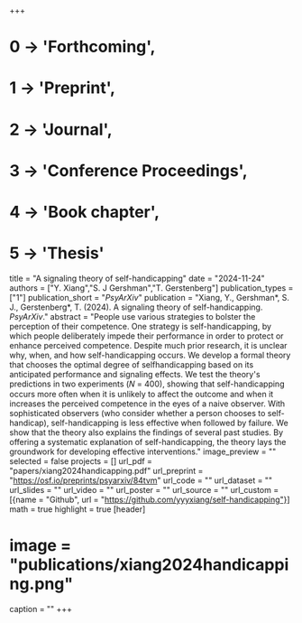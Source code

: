 +++
# 0 -> 'Forthcoming',
# 1 -> 'Preprint',
# 2 -> 'Journal',
# 3 -> 'Conference Proceedings',
# 4 -> 'Book chapter',
# 5 -> 'Thesis'

title = "A signaling theory of self-handicapping"
date = "2024-11-24"
authors = ["Y. Xiang","S. J Gershman","T. Gerstenberg"]
publication_types = ["1"]
publication_short = "_PsyArXiv_"
publication = "Xiang, Y., Gershman*, S. J., Gerstenberg*, T. (2024). A signaling theory of self-handicapping. _PsyArXiv_."
abstract = "People use various strategies to bolster the perception of their competence. One strategy is self-handicapping, by which people deliberately impede their performance in order to protect or enhance perceived competence. Despite much prior research, it is unclear why, when, and how self-handicapping occurs. We develop a formal theory that chooses the optimal degree of selfhandicapping based on its anticipated performance and signaling effects. We test the theory's predictions in two experiments (𝑁 = 400), showing that self-handicapping occurs more often when it is unlikely to affect the outcome and when it increases the perceived competence in the eyes of a naive observer. With sophisticated observers (who consider whether a person chooses to self-handicap), self-handicapping is less effective when followed by failure. We show that the theory also explains the findings of several past studies. By offering a systematic explanation of self-handicapping, the theory lays the groundwork for developing effective interventions."
image_preview = ""
selected = false
projects = []
url_pdf = "papers/xiang2024handicapping.pdf"
url_preprint = "https://osf.io/preprints/psyarxiv/84tvm"
url_code = ""
url_dataset = ""
url_slides = ""
url_video = ""
url_poster = ""
url_source = ""
url_custom = [{name = "Github", url = "https://github.com/yyyxiang/self-handicapping"}]
math = true
highlight = true
[header]
# image = "publications/xiang2024handicapping.png"
caption = ""
+++